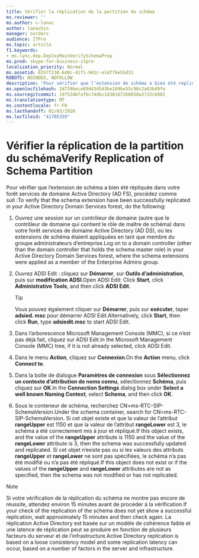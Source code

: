 ```yaml
---
title: Vérifier la réplication de la partition du schéma
ms.reviewer: ''
ms.author: v-lanac
author: lanachin
manager: serdars
audience: ITPro
ms.topic: article
f1.keywords:
- ms.lync.dep.DeployMainVerifySchemaPrep
ms.prod: skype-for-business-itpro
localization_priority: Normal
ms.assetid: 0357f230-6d0c-41f1-942c-e14f76e55d31
ROBOTS: NOINDEX, NOFOLLOW
description: 'Pour vérifier que l’extension de schéma a bien été répliquée dans votre forêt services de domaine Active Directory (AD FS), procédez comme suit :'
ms.openlocfilehash: 2d739bece89d43d5d3be289be55c90c2a63b49fe
ms.sourcegitcommit: 19f534bfafbc74dbc2d381672b0650a3733cb982
ms.translationtype: MT
ms.contentlocale: fr-FR
ms.lasthandoff: 02/03/2020
ms.locfileid: "41705339"
---
```

# <a name="verify-replication-of-schema-partition"></a><span data-ttu-id="bedca-103">Vérifier la réplication de la partition du schéma</span><span class="sxs-lookup"><span data-stu-id="bedca-103">Verify Replication of Schema Partition</span></span>
 
<span data-ttu-id="bedca-104">Pour vérifier que l’extension de schéma a bien été répliquée dans votre forêt services de domaine Active Directory (AD FS), procédez comme suit :</span><span class="sxs-lookup"><span data-stu-id="bedca-104">To verify that the schema extension have been successfully replicated in your Active Directory Domain Services forest, do the following:</span></span>
  
1. <span data-ttu-id="bedca-105">Ouvrez une session sur un contrôleur de domaine (autre que le contrôleur de domaine qui contient le rôle de maître de schéma) dans votre forêt services de domaine Active Directory (AD DS), où les extensions de schéma étaient appliquées en tant que membre du groupe administrateurs d’entreprise.</span><span class="sxs-lookup"><span data-stu-id="bedca-105">Log on to a domain controller (other than the domain controller that holds the schema master role) in your Active Directory Domain Services forest, where the schema extensions were applied as a member of the Enterprise Admins group.</span></span>
    
2. <span data-ttu-id="bedca-106">Ouvrez ADSI Edit : cliquez sur **Démarrer**, sur **Outils d’administration**, puis sur **modification ADSI**.</span><span class="sxs-lookup"><span data-stu-id="bedca-106">Open ADSI Edit: Click **Start**, click **Administrative Tools**, and then click **ADSI Edit**.</span></span>
    
    > [!TIP]
    > <span data-ttu-id="bedca-107">Vous pouvez également cliquer sur **Démarrer**, puis sur **exécuter**, taper **adsied. msc** pour démarrer ADSI Edit.</span><span class="sxs-lookup"><span data-stu-id="bedca-107">Alternatively, click **Start**, then click **Run**, type **adsiedit.msc** to start ADSI Edit.</span></span>
  
3. <span data-ttu-id="bedca-108">Dans l’arborescence Microsoft Management Console (MMC), si ce n’est pas déjà fait, cliquez sur ADSI Edit.</span><span class="sxs-lookup"><span data-stu-id="bedca-108">In the Microsoft Management Console (MMC) tree, if it is not already selected, click ADSI Edit.</span></span>
    
4. <span data-ttu-id="bedca-109">Dans le menu **Action**, cliquez sur **Connexion**.</span><span class="sxs-lookup"><span data-stu-id="bedca-109">On the **Action** menu, click **Connect to**.</span></span>
    
5. <span data-ttu-id="bedca-110">Dans la boîte de dialogue **Paramètres de connexion** sous **Sélectionnez un contexte d’attribution de noms connu**, sélectionnez **Schéma**, puis cliquez sur **OK**.</span><span class="sxs-lookup"><span data-stu-id="bedca-110">In the **Connection Settings** dialog box under **Select a well known Naming Context**, select **Schema**, and then click **OK**.</span></span>
    
6. <span data-ttu-id="bedca-111">Sous le conteneur de schéma, recherchez CN=ms-RTC-SIP-SchemaVersion.</span><span class="sxs-lookup"><span data-stu-id="bedca-111">Under the schema container, search for CN=ms-RTC-SIP-SchemaVersion.</span></span> <span data-ttu-id="bedca-112">Si cet objet existe et que la valeur de l’attribut **rangeUpper** est 1150 et que la valeur de l’attribut **rangeLower** est 3, le schéma a été correctement mis à jour et répliqué.</span><span class="sxs-lookup"><span data-stu-id="bedca-112">If this object exists, and the value of the **rangeUpper** attribute is 1150 and the value of the **rangeLower** attribute is 3, then the schema was successfully updated and replicated.</span></span> <span data-ttu-id="bedca-113">Si cet objet n’existe pas ou si les valeurs des attributs **rangeUpper** et **rangeLower** ne sont pas spécifiées, le schéma n’a pas été modifié ou n’a pas été répliqué.</span><span class="sxs-lookup"><span data-stu-id="bedca-113">If this object does not exist or if the values of the **rangeUpper** and **rangeLower** attributes are not as specified, then the schema was not modified or has not replicated.</span></span>
    
> [!NOTE]
> <span data-ttu-id="bedca-114">Si votre vérification de la réplication du schéma ne montre pas encore de réussite, attendez environ 15 minutes avant de procéder à la vérification.</span><span class="sxs-lookup"><span data-stu-id="bedca-114">If your check of the replication of the schema does not yet show a successful replication, wait approximately 15 minutes and then check again.</span></span> <span data-ttu-id="bedca-115">La réplication Active Directory est basée sur un modèle de cohérence faible et une latence de réplication peut se produire en fonction de plusieurs facteurs du serveur et de l’infrastructure.</span><span class="sxs-lookup"><span data-stu-id="bedca-115">Active Directory replication is based on a loose consistency model and some replication latency can occur, based on a number of factors in the server and infrastructure.</span></span> 
  

